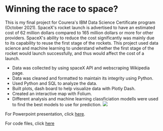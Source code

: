 # Winning the race to space? 

This is my final project for Courera's IBM Data Science Certificate program (October 2021). 
SpaceX's rocket launch is advertised to have an estimated cost of 62 million dollars compared to 165 million dollars or more for other providers. SpaceX's ability to reduce the cost significantly was mainly due to its capability to reuse the first stage of the rockets. This project used data science and machine learning to understand whether the first stage of the rocket would launch successfully, and thus would affect the cost of a launch. 
* Data was collected by using spaceX API and webscraping Wikipedia page.
* Data was cleaned and formatted to maintain its integrity using Python.
* Used Python and SQL to analyze the data.
* Built plots, dash board to help visualize data with Plotly Dash.
* Created an interactive map with Folium.
* Different analysis and machine learning classficiation modells were used to find the best models to use for prediction.
![](https://github.com/huongvo99/Winning-the-race-to-space/blob/main/image/image2.png)

For Powerpoint presentation, click [here](https://github.com/huongtmvo/Case-study-Winning-the-race-to-space/blob/main/Final_presentation.pdf).

For code files, click [here](https://github.com/huongvo99/Winning-the-race-to-space)
